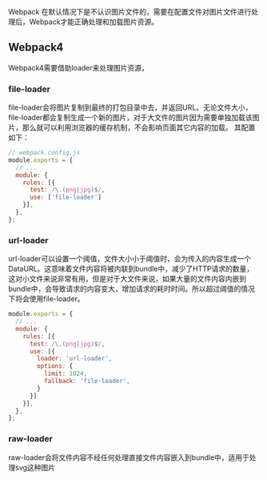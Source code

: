Webpack 在默认情况下是不认识图片文件的，需要在配置文件对图片文件进行处理后，Webpack才能正确处理和加载图片资源。
## Webpack4
Webpack4需要借助loader来处理图片资源，
### file-loader
file-loader会将图片复制到最终的打包目录中去，并返回URL。无论文件大小，file-loader都会复制生成一个新的图片，对于大文件的图片因为需要单独加载该图片，那么就可以利用浏览器的缓存机制，不会影响页面其它内容的加载。
其配置如下：
```js
// webpack.config.js
module.exports = {
  // ...
  module: {
    rules: [{
      test: /\.(png|jpg)$/,
      use: ['file-loader']
    }],
  },
};
```
### url-loader
url-loader可以设置一个阈值，文件大小小于阈值时，会为传入的内容生成一个DataURL。这意味着文件内容将被内联到bundle中，减少了HTTP请求的数量，这对小文件来说非常有用，但是对于大文件来说，如果大量的文件内容内嵌到bundle中，会导致请求的内容变大，增加请求的耗时时间。所以超过阈值的情况下将会使用file-loader。
```js
module.exports = {
  // ...
  module: {
    rules: [{
      test: /\.(png|jpg)$/,
      use: [{
        loader: 'url-loader',
        options: {
          limit: 1024,
          fallback: 'file-loader',
        }
      }]
    }],
  },
};
```
### raw-loader
raw-loader会将文件内容不经任何处理直接文件内容嵌入到bundle中，适用于处理svg这种图片
